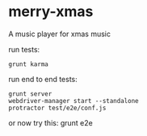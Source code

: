 merry-xmas
==========

A music player for xmas music

run tests:

    grunt karma

run end to end tests:

    grunt server
    webdriver-manager start --standalone
    protractor test/e2e/conf.js

or now try this:
    grunt e2e